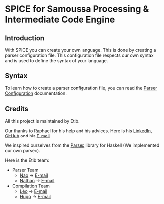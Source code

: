 # SPICE for Samoussa Processing & Intermediate Code Engine

## Introduction

With SPICE you can create your own language. This is done by creating a parser configuration file.
This configuration file respects our own syntax and is used to define the syntax of your language.

## Syntax

To learn how to create a parser configuration file, you can read the [Parser Configuration](ParserConfiguration.md) documentation.

## Credits

All this project is maintained by Etib.

Our thanks to Raphael for his help and his advices.
Here is his [LinkedIn](https://www.linkedin.com/in/raph-turpin/), [GitHub](https://github.com/Agakitsune) and his [E-mail](mailto:raphael.turpin@epitech.eu)

We inspired ourselves from the [Parsec](https://hackage.haskell.org/package/parsec) library for Haskell (We implemented our own parsec).

Here is the Etib team:

- Parser Team
    - [Nao](https://www.linkedin.com/in/nao-m-lanao/) -> [E-mail](mailto:nao.m-lanao@epitech.eu)
    - [Nathan](https://www.linkedin.com/in/nathan-maillot/) -> [E-mail](mailto:nathan.maillot@epitech.eu)
- Compilation Team
    - [Léo](https://www.linkedin.com/in/leosautron/) -> [E-mail](mailto:leo.sautron@epitech.eu)
    - [Hugo](https://www.linkedin.com/in/hugo-payet-a56a05262/) -> [E-mail](mailto:hugo.payet@epitech.eu)